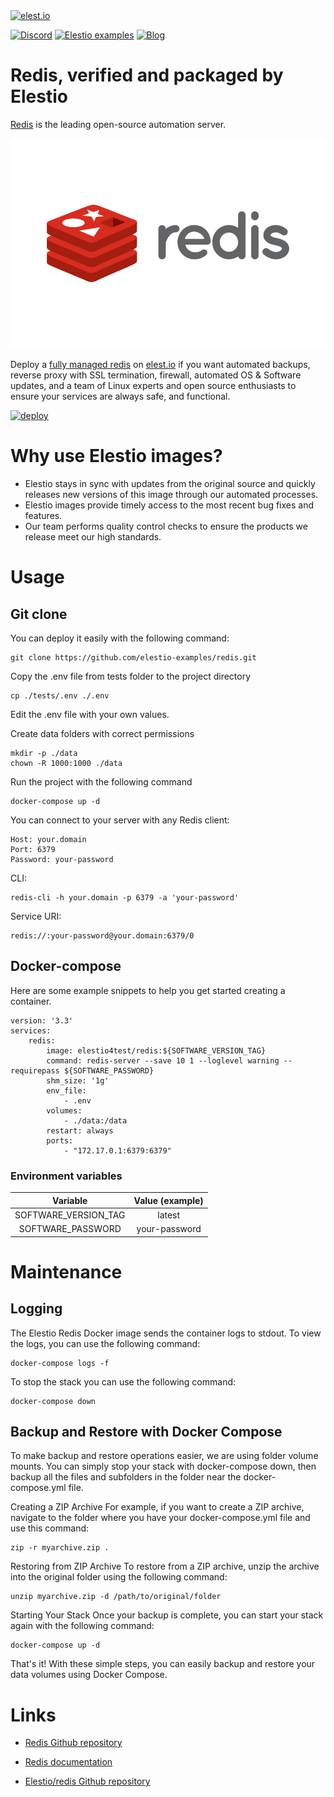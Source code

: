 <a href="https://elest.io">
  <img src="https://elest.io/images/elestio.svg" alt="elest.io" width="150" height="75">
</a>

[![Discord](https://img.shields.io/static/v1.svg?logo=discord&color=f78A38&labelColor=083468&logoColor=ffffff&style=for-the-badge&label=Discord&message=community)](https://discord.gg/4T4JGaMYrD "Get instant assistance and engage in live discussions with both the community and team through our chat feature.")
[![Elestio examples](https://img.shields.io/static/v1.svg?logo=github&color=f78A38&labelColor=083468&logoColor=ffffff&style=for-the-badge&label=github&message=open%20source)](https://github.com/elestio-examples "Access the source code for all our repositories by viewing them.")
[![Blog](https://img.shields.io/static/v1.svg?color=f78A38&labelColor=083468&logoColor=ffffff&style=for-the-badge&label=elest.io&message=Blog)](https://blog.elest.io "Latest news about elestio, open source software, and DevOps techniques.")

# Redis, verified and packaged by Elestio

[Redis](https://github.com/docker-library/redis) is the leading open-source automation server.

<img src="https://github.com/elestio-examples/redis/raw/main//tests/redis.png" alt="Redis" width="800">

Deploy a <a target="_blank" href="https://elest.io/open-source/redis">fully managed redis</a> on <a target="_blank" href="https://elest.io/">elest.io</a> if you want automated backups, reverse proxy with SSL termination, firewall, automated OS & Software updates, and a team of Linux experts and open source enthusiasts to ensure your services are always safe, and functional.

[![deploy](https://github.com/elestio-examples/redis/raw/main/deploy-on-elestio.png)](https://dash.elest.io/deploy?source=cicd&social=dockerCompose&url=https://github.com/elestio-examples/redis)

# Why use Elestio images?

- Elestio stays in sync with updates from the original source and quickly releases new versions of this image through our automated processes.
- Elestio images provide timely access to the most recent bug fixes and features.
- Our team performs quality control checks to ensure the products we release meet our high standards.

# Usage

## Git clone

You can deploy it easily with the following command:

    git clone https://github.com/elestio-examples/redis.git

Copy the .env file from tests folder to the project directory

    cp ./tests/.env ./.env

Edit the .env file with your own values.

Create data folders with correct permissions

    mkdir -p ./data
    chown -R 1000:1000 ./data

Run the project with the following command

    docker-compose up -d

You can connect to your server with any Redis client:

    Host: your.domain
    Port: 6379
    Password: your-password

CLI:

    redis-cli -h your.domain -p 6379 -a 'your-password'

Service URI:

    redis://:your-password@your.domain:6379/0

## Docker-compose

Here are some example snippets to help you get started creating a container.

    version: '3.3'
    services:
        redis:
            image: elestio4test/redis:${SOFTWARE_VERSION_TAG}
            command: redis-server --save 10 1 --loglevel warning --requirepass ${SOFTWARE_PASSWORD}
            shm_size: '1g'
            env_file:
                - .env
            volumes:
                - ./data:/data
            restart: always
            ports:
                - "172.17.0.1:6379:6379"

### Environment variables

|       Variable       | Value (example) |
| :------------------: | :-------------: |
| SOFTWARE_VERSION_TAG |     latest      |
|  SOFTWARE_PASSWORD   |  your-password  |

# Maintenance

## Logging

The Elestio Redis Docker image sends the container logs to stdout. To view the logs, you can use the following command:

    docker-compose logs -f

To stop the stack you can use the following command:

    docker-compose down

## Backup and Restore with Docker Compose

To make backup and restore operations easier, we are using folder volume mounts. You can simply stop your stack with docker-compose down, then backup all the files and subfolders in the folder near the docker-compose.yml file.

Creating a ZIP Archive
For example, if you want to create a ZIP archive, navigate to the folder where you have your docker-compose.yml file and use this command:

    zip -r myarchive.zip .

Restoring from ZIP Archive
To restore from a ZIP archive, unzip the archive into the original folder using the following command:

    unzip myarchive.zip -d /path/to/original/folder

Starting Your Stack
Once your backup is complete, you can start your stack again with the following command:

    docker-compose up -d

That's it! With these simple steps, you can easily backup and restore your data volumes using Docker Compose.

# Links

- <a target="_blank" href="https://github.com/docker-library/redis">Redis Github repository</a>

- <a target="_blank" href="https://redis.io/docs/getting-started/">Redis documentation</a>

- <a target="_blank" href="https://github.com/elestio-examples/redis">Elestio/redis Github repository</a>
